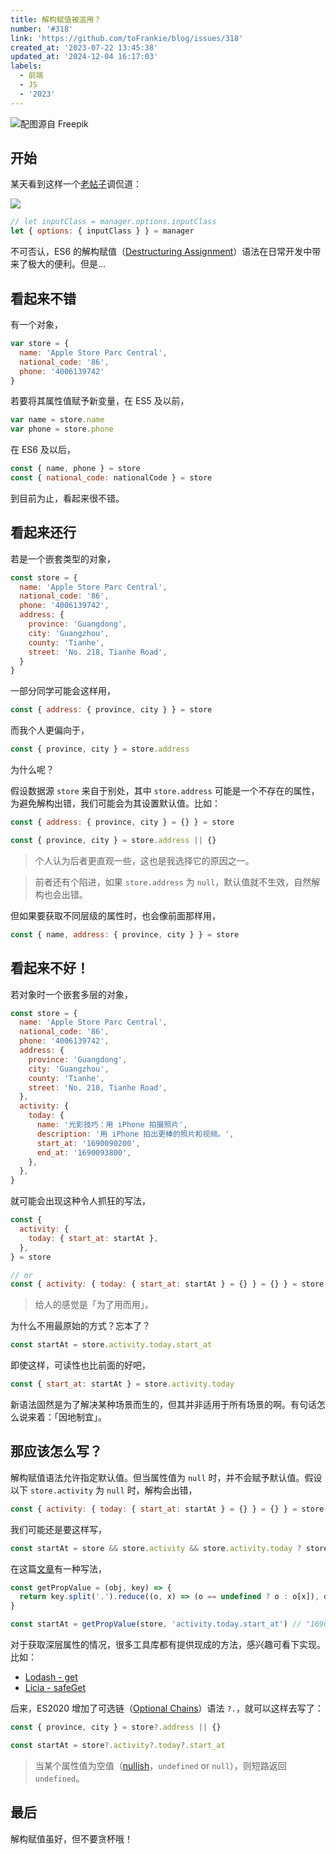 ```yaml
---
title: 解构赋值被滥用？
number: '#318'
link: 'https://github.com/toFrankie/blog/issues/318'
created_at: '2023-07-22 13:45:38'
updated_at: '2024-12-04 16:17:03'
labels:
  - 前端
  - JS
  - '2023'
---
```


![配图源自 Freepik](https://cdn.jsdelivr.net/gh/toFrankie/blog@main/images/2023/7/1690014631503.jpg)

## 开始

某天看到这样一个[老帖子](https://twitter.com/WickyNilliams/status/798497274653503488)调侃道：

![](https://cdn.jsdelivr.net/gh/toFrankie/blog@main/images/2023/7/1690013919412.png)

```js
// let inputClass = manager.options.inputClass
let { options: { inputClass } } = manager
```

不可否认，ES6 的解构赋值（[Destructuring Assignment](https://tc39.es/ecma262/multipage/ecmascript-language-expressions.html#sec-destructuring-assignment)）语法在日常开发中带来了极大的便利。但是...

## 看起来不错

有一个对象，

```js
var store = {
  name: 'Apple Store Parc Central',
  national_code: '86',
  phone: '4006139742'
}
```

若要将其属性值赋予新变量，在 ES5 及以前，

```js
var name = store.name
var phone = store.phone
```

在 ES6 及以后，

```js
const { name, phone } = store
const { national_code: nationalCode } = store
```

到目前为止，看起来很不错。

## 看起来还行

若是一个嵌套类型的对象，

```js
const store = {
  name: 'Apple Store Parc Central',
  national_code: '86',
  phone: '4006139742',
  address: {
    province: 'Guangdong',
    city: 'Guangzhou',
    county: 'Tianhe',
    street: 'No. 218, Tianhe Road',
  }
}
```

一部分同学可能会这样用，

```js
const { address: { province, city } } = store
```

而我个人更偏向于，

```js
const { province, city } = store.address
```

为什么呢？

假设数据源 `store` 来自于别处，其中 `store.address` 可能是一个不存在的属性，为避免解构出错，我们可能会为其设置默认值。比如：

```js
const { address: { province, city } = {} } = store

const { province, city } = store.address || {}
```

> 个人认为后者更直观一些，这也是我选择它的原因之一。

> 前者还有个陷进，如果 `store.address` 为 `null`，默认值就不生效，自然解构也会出错。

但如果要获取不同层级的属性时，也会像前面那样用，

```js
const { name, address: { province, city } } = store
```

## 看起来不好！

若对象时一个嵌套多层的对象，

```js
const store = {
  name: 'Apple Store Parc Central',
  national_code: '86',
  phone: '4006139742',
  address: {
    province: 'Guangdong',
    city: 'Guangzhou',
    county: 'Tianhe',
    street: 'No. 218, Tianhe Road',
  },
  activity: {
    today: {
      name: '光影技巧：用 iPhone 拍摄照片',
      description: '用 iPhone 拍出更棒的照片和视频。',
      start_at: '1690090200',
      end_at: '1690093800',
    },
  },
}
```

就可能会出现这种令人抓狂的写法，

```js
const {
  activity: {
    today: { start_at: startAt },
  },
} = store

// or
const { activity: { today: { start_at: startAt } = {} } = {} } = store
```

> 给人的感觉是「为了用而用」。

为什么不用最原始的方式？忘本了？

```js
const startAt = store.activity.today.start_at
```

即使这样，可读性也比前面的好吧，

```js
const { start_at: startAt } = store.activity.today
```

新语法固然是为了解决某种场景而生的，但其并非适用于所有场景的啊。有句话怎么说来着：「因地制宜」。

## 那应该怎么写？

解构赋值语法允许指定默认值。但当属性值为 `null` 时，并不会赋予默认值。假设以下 `store.activity` 为 `null` 时，解构会出错，

```js
const { activity: { today: { start_at: startAt } = {} } = {} } = store
```

我们可能还是要这样写，

```js
const startAt = store && store.activity && store.activity.today ? store.activity.today.start_at : undefined
```

在这篇[文章](https://crunchtech.medium.com/object-destructuring-best-practice-in-javascript-9c8794699a0d)有一种写法，

```js
const getPropValue = (obj, key) => {
  return key.split('.').reduce((o, x) => (o == undefined ? o : o[x]), obj)
}

const startAt = getPropValue(store, 'activity.today.start_at') // "1690090200"
```

对于获取深层属性的情况，很多工具库都有提供现成的方法，感兴趣可看下实现。比如：

- [Lodash - get](https://lodash.com/docs/4.17.15#get)
- [Licia - safeGet](https://licia.liriliri.io/docs.html#safeget)

后来，ES2020 增加了可选链（[Optional Chains](https://tc39.es/ecma262/multipage/ecmascript-language-expressions.html#sec-optional-chains)）语法 `?.`，就可以这样去写了：

```js
const { province, city } = store?.address || {}

const startAt = store?.activity?.today?.start_at
```

> 当某个属性值为空值（[nullish](https://developer.mozilla.org/zh-CN/docs/Glossary/Nullish)，`undefined` or `null`），则短路返回 `undefined`。

## 最后

解构赋值虽好，但不要贪杯哦！

<!--

## References

- [Object destructuring best practice in Javascript](https://crunchtech.medium.com/object-destructuring-best-practice-in-javascript-9c8794699a0d)
- [Write Clean Code Using JavaScript Object Destructuring](https://betterprogramming.pub/write-clean-code-using-javascript-object-destructuring-3551302130e7)

-->

